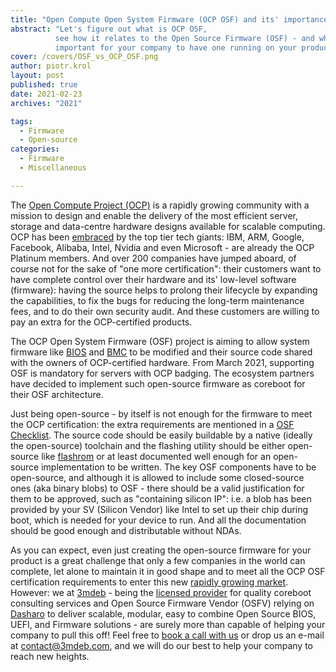```yaml
---
title: "Open Compute Open System Firmware (OCP OSF) and its' importance"
abstract: "Let's figure out what is OCP OSF,
          see how it relates to the Open Source Firmware (OSF) - and why it is
          important for your company to have one running on your product."
cover: /covers/OSF_vs_OCP_OSF.png
author: piotr.krol
layout: post
published: true
date: 2021-02-23
archives: "2021"

tags:
  - Firmware
  - Open-source
categories:
  - Firmware
  - Miscellaneous

---
```


The [Open Compute Project (OCP)][1] is a rapidly growing community with a mission
to design and enable the delivery of the most efficient server, storage and
data-centre hardware designs available for scalable computing. OCP has been
[embraced][2] by the top tier tech giants: IBM, ARM, Google, Facebook, Alibaba,
Intel, Nvidia and even Microsoft - are already the OCP Platinum members. And
over 200 companies have jumped aboard, of course not for the sake of "one more
certification": their customers want to have complete control over their
hardware and its' low-level software (firmware): having the source helps to
prolong their lifecycle by expanding the capabilities, to fix the bugs for
reducing the long-term maintenance fees, and to do their own security audit.
And these customers are willing to pay an extra for the OCP-certified products.

The OCP Open System Firmware (OSF) project is aiming to allow system firmware
like [BIOS][3] and [BMC][4] to be modified and their source code shared with
the owners of OCP-certified hardware. From March 2021, supporting OSF is
mandatory for servers with OCP badging. The ecosystem partners have decided to
implement such open-source firmware as coreboot for their OSF architecture.

Just being open-source - by itself is not enough for the firmware to meet the
OCP certification: the extra requirements are mentioned in a [OSF Checklist][5].
The source code should be easily buildable by a native (ideally the open-source)
toolchain and the flashing utility should be either open-source like [flashrom][6]
or at least documented well enough for an open-source implementation to be
written. The key OSF components have to be open-source, and although it is
allowed to include some closed-source ones (aka binary blobs) to OSF - there
should be a valid justification for them to be approved, such as "containing
silicon IP": i.e. a blob has been provided by your SV (Silicon Vendor) like
Intel to set up their chip during boot, which is needed for your device to run.
And all the documentation should be good enough and distributable without NDAs.

As you can expect, even just creating the open-source firmware for your product
is a great challenge that only a few companies in the world can complete, let
alone to maintain it in good shape and to meet all the OCP OSF certification
requirements to enter this new [rapidly growing market][7]. However: we at [3mdeb][8] -
being the [licensed provider][9] for quality coreboot consulting services and
Open Source Firmware Vendor (OSFV) relying on [Dasharo][10] to deliver scalable, modular, easy to combine Open Source BIOS, UEFI, and Firmware solutions - are surely
more than capable of helping your company to pull this off! Feel free to
[book a call with us][11] or drop us an e-mail at <contact@3mdeb.com>, and
we will do our best to help your company to reach new heights.

 [1]: https://www.opencompute.org/
 [2]: https://www.opencompute.org/membership/membership-organizational-directory
 [3]: https://en.wikipedia.org/wiki/BIOS
 [4]: https://en.wikipedia.org/wiki/Intelligent_Platform_Management_Interface#Baseboard_management_controller
 [5]: https://www.opencompute.org/wiki/Open_System_Firmware/Checklist
 [6]: https://www.flashrom.org/Flashrom
 [7]: https://www.opencompute.org/products
 [8]: https://3mdeb.com/
 [9]: https://3mdeb.com/about-us/
 [10]: https://dasharo.com/
 [11]: https://calendly.com/3mdeb/consulting-remote-meeting

